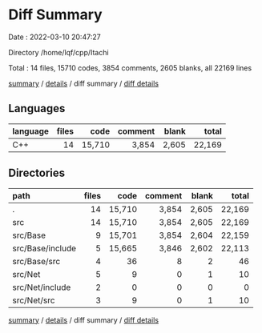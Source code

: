 # Diff Summary

Date : 2022-03-10 20:47:27

Directory /home/lqf/cpp/Itachi

Total : 14 files,  15710 codes, 3854 comments, 2605 blanks, all 22169 lines

[summary](results.md) / [details](details.md) / diff summary / [diff details](diff-details.md)

## Languages
| language | files | code | comment | blank | total |
| :--- | ---: | ---: | ---: | ---: | ---: |
| C++ | 14 | 15,710 | 3,854 | 2,605 | 22,169 |

## Directories
| path | files | code | comment | blank | total |
| :--- | ---: | ---: | ---: | ---: | ---: |
| . | 14 | 15,710 | 3,854 | 2,605 | 22,169 |
| src | 14 | 15,710 | 3,854 | 2,605 | 22,169 |
| src/Base | 9 | 15,701 | 3,854 | 2,604 | 22,159 |
| src/Base/include | 5 | 15,665 | 3,846 | 2,602 | 22,113 |
| src/Base/src | 4 | 36 | 8 | 2 | 46 |
| src/Net | 5 | 9 | 0 | 1 | 10 |
| src/Net/include | 2 | 0 | 0 | 0 | 0 |
| src/Net/src | 3 | 9 | 0 | 1 | 10 |

[summary](results.md) / [details](details.md) / diff summary / [diff details](diff-details.md)